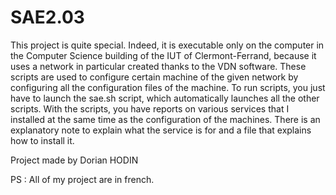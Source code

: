 # SAE2.03

This project is quite special. Indeed, it is executable only on the computer in the Computer Science building of the IUT of Clermont-Ferrand, because it uses a network in particular created thanks to the VDN software. These scripts are used to configure certain machine of the given network by configuring all the configuration files of the machine.
To run scripts, you just have to launch the sae.sh script, which automatically launches all the other scripts.
With the scripts, you have reports on various services that I installed at the same time as the configuration of the machines. There is an explanatory note to explain what the service is for and a file that explains how to install it.

Project made by Dorian HODIN

PS : All of my project are in french.
